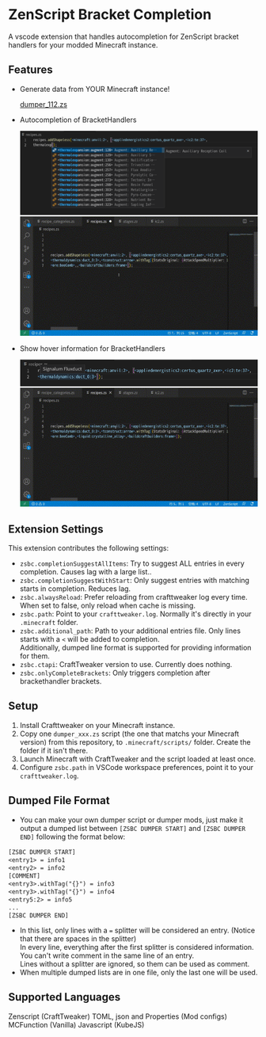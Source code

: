 # ZenScript Bracket Completion

A vscode extension that handles autocompletion for ZenScript bracket handlers for your modded Minecraft instance.

## Features

* Generate data from YOUR Minecraft instance!

    [dumper_112.zs](dumper_112.zs)

* Autocompletion of BracketHandlers

    ![images/completion.png](images/completion.png)
    ![images/completion.gif](images/completion.gif)

* Show hover information for BracketHandlers

    ![images/hover.png](images/hover.png)  
    ![images/hover.gif](images/hover.gif)


## Extension Settings

This extension contributes the following settings:
* `zsbc.completionSuggestAllItems`: Try to suggest ALL entries in every completion. Causes lag with a large list..
* `zsbc.completionSuggestWithStart`: Only suggest entries with matching starts in completion. Reduces lag.
* `zsbc.alwaysReload`: Prefer reloading from crafttweaker log every time. When set to false, only reload when cache is missing.
* `zsbc.path`: Point to your `crafttweaker.log`. Normally it's directly in your `.minecraft` folder.
* `zsbc.additional_path`: Path to your additional entries file. Only lines starts with a `<` will be added to completion.  
  Additionally, dumped line format is supported for providing information for them.
* `zsbc.ctapi`: CraftTweaker version to use. Currently does nothing.
* `zsbc.onlyCompleteBrackets`: Only triggers completion after brackethandler brackets.

## Setup
1. Install Crafttweaker on your Minecraft instance.
2. Copy one `dumper_xxx.zs` script (the one that matchs your Minecraft version) from this repository, to `.minecraft/scripts/` folder. Create the folder if it isn't there.
3. Launch Minecraft with CraftTweaker and the script loaded at least once.
4. Configure `zsbc.path` in VSCode workspace preferences, point it to your `crafttweaker.log`.

## Dumped File Format
- You can make your own dumper script or dumper mods, just make it output a dumped list between `[ZSBC DUMPER START]` and `[ZSBC DUMPER END]` following the format below:  
```
[ZSBC DUMPER START]
<entry1> = info1
<entry2> = info2
[COMMENT]
<entry3>.withTag("{}") = info3
<entry3>.withTag("{}") = info4
<entry5:2> = info5
...
[ZSBC DUMPER END]
```
- In this list, only lines with a ` = ` splitter will be considered an entry. (Notice that there are spaces in the splitter)  
  In every line, everything after the first splitter is considered information. You can't write comment in the same line of an entry.  
  Lines without a splitter are ignored, so them can be used as comment.  
- When multiple dumped lists are in one file, only the last one will be used.  

## Supported Languages
Zenscript (CraftTweaker)
TOML, json and Properties (Mod configs)
MCFunction (Vanilla)
Javascript (KubeJS)